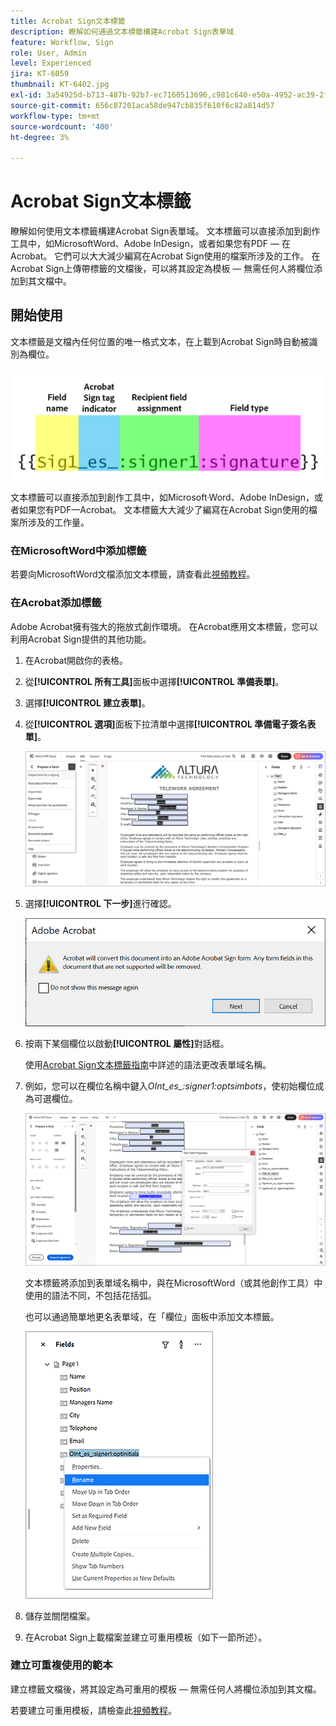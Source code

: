 ```yaml
---
title: Acrobat Sign文本標籤
description: 瞭解如何通過文本標籤構建Acrobat Sign表單域
feature: Workflow, Sign
role: User, Admin
level: Experienced
jira: KT-6059
thumbnail: KT-6402.jpg
exl-id: 3a54925d-b713-487b-92b7-ec7160513696,c981c640-e50a-4952-ac39-2f90d6d0cf08
source-git-commit: 656c87201aca58de947cb835f610f6c82a814d57
workflow-type: tm+mt
source-wordcount: '400'
ht-degree: 3%

---
```


# Acrobat Sign文本標籤

瞭解如何使用文本標籤構建Acrobat Sign表單域。 文本標籤可以直接添加到創作工具中，如MicrosoftWord、Adobe InDesign，或者如果您有PDF — 在Acrobat。 它們可以大大減少編寫在Acrobat Sign使用的檔案所涉及的工作。 在Acrobat Sign上傳帶標籤的文檔後，可以將其設定為模板 — 無需任何人將欄位添加到其文檔中。

## 開始使用

文本標籤是文檔內任何位置的唯一格式文本，在上載到Acrobat Sign時自動被識別為欄位。

![文本標籤的語法](../assets/syntax.png)

文本標籤可以直接添加到創作工具中，如Microsoft·Word、Adobe InDesign，或者如果您有PDF—Acrobat。 文本標籤大大減少了編寫在Acrobat Sign使用的檔案所涉及的工作量。

### 在MicrosoftWord中添加標籤

若要向MicrosoftWord文檔添加文本標籤，請查看此[視頻教程](text-tagging-word.md)。

### 在Acrobat添加標籤

Adobe Acrobat擁有強大的拖放式創作環境。 在Acrobat應用文本標籤，您可以利用Acrobat Sign提供的其他功能。

1. 在Acrobat開啟你的表格。

1. 從&#x200B;**[!UICONTROL 所有工具]**&#x200B;面板中選擇&#x200B;**[!UICONTROL 準備表單]**。

1. 選擇&#x200B;**[!UICONTROL 建立表單]**。

1. 從&#x200B;**[!UICONTROL 選項]**&#x200B;面板下拉清單中選擇&#x200B;**[!UICONTROL 準備電子簽名表單]**。

   ![準備電子簽名表單](../assets/tag-prepare-e-signing.png)

1. 選擇&#x200B;**[!UICONTROL 下一步]**&#x200B;進行確認。

   ![確認轉換欄位](../assets/tag-confirm.png)

1. 按兩下某個欄位以啟動&#x200B;**[!UICONTROL 屬性]**&#x200B;對話框。

   使用[Acrobat Sign文本標籤指南](https://helpx.adobe.com/tw/sign/using/text-tag.html)中詳述的語法更改表單域名稱。

1. 例如，您可以在欄位名稱中鍵入&#x200B;*OInt_es_:signer1:optsimbots*，使初始欄位成為可選欄位。

   ![更改欄位名稱](../assets/tag-opt-initials.png)

   文本標籤將添加到表單域名稱中，與在MicrosoftWord（或其他創作工具）中使用的語法不同，不包括花括弧。

   也可以通過簡單地更名表單域，在「欄位」面板中添加文本標籤。

   ![在欄位面板中更名](../assets/tag-rename.png)

1. 儲存並關閉檔案。

1. 在Acrobat Sign上載檔案並建立可重用模板（如下一節所述）。

### 建立可重複使用的範本

建立標籤文檔後，將其設定為可重用的模板 — 無需任何人將欄位添加到其文檔。

若要建立可重用模板，請檢查此[視頻教程](../sign-advanced-users/create-a-template.md)。
